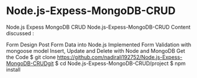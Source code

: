 # Node.js-Expess-MongoDB-CRUD
Node.js Expess MongoDB CRUD
Node.js-Expess-MongoDB-CRUD
Content discussed :

Form Design
Post Form Data into Node.js
Implemented Form Validation with mongoose model
Insert, Update and Delete with Node and MongoDB
Get the Code
$ git clone https://github.com/nadirali192752/Node.js-Expess-MongoDB-CRUDgit
$ cd Node.js-Expess-MongoDB-CRUD/project
$ npm install

